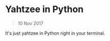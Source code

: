 Yahtzee in Python
=================
>10 Nov 2017

It's just yahtzee in Python right in your terminal.
